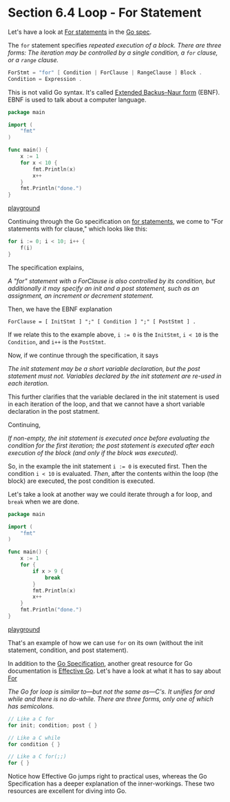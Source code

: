 # Section 6.4 Loop - For Statement

Let's have a look at [For statements](https://golang.org/ref/spec#For_statements) in the [Go spec](https://golang.org/ref/spec).

The `for` statement specifies _repeated execution of a block. There are three forms: The iteration may be controlled by a single condition, a `for` clause, or a `range` clause._

```go
ForStmt = "for" [ Condition | ForClause | RangeClause ] Block .
Condition = Expression .
```

This is not valid Go syntax. It's called [Extended Backus–Naur form](https://en.wikipedia.org/wiki/Extended_Backus%E2%80%93Naur_form) (EBNF). EBNF is used to talk about a computer language.

```go
package main

import (
	"fmt"
)

func main() {
	x := 1
	for x < 10 {
		fmt.Println(x)
		x++
	}
	fmt.Println("done.")
}
```

[playground](https://play.golang.org/p/f4L-KA59yQ)

Continuing through the Go specification on [for statements](https://golang.org/ref/spec#For_statements), we come to "For statements with for clause," which looks like this:

```go
for i := 0; i < 10; i++ {
	f(i)
}
```

The specification explains,

_A "for" statement with a ForClause is also controlled by its condition, but additionally it may specify an init and a post statement, such as an assignment, an increment or decrement statement._

Then, we have the EBNF explanation

```
ForClause = [ InitStmt ] ";" [ Condition ] ";" [ PostStmt ] .
```

If we relate this to the example above, `i := 0` is the `InitStmt`, `i < 10` is the `Condition`, and `i++` is the `PostStmt`.

Now, if we continue through the specification, it says

_The init statement may be a short variable declaration, but the post statement must not. Variables declared by the init statement are re-used in each iteration._

This further clarifies that the variable declared in the init statement is used in each iteration of the loop, and that we cannot have a short variable declaration in the post statment.

Continuing,

_If non-empty, the init statement is executed once before evaluating the condition for the first iteration; the post statement is executed after each execution of the block (and only if the block was executed)._

So, in the example the init statement `i := 0` is executed first. Then the condition `i < 10` is evaluated. _Then_, after the contents within the loop (the block) are executed, the post condition is executed.

Let's take a look at another way we could iterate through a for loop, and `break` when we are done.

```go
package main

import (
	"fmt"
)

func main() {
	x := 1
	for {
		if x > 9 {
			break
		}
		fmt.Println(x)
		x++
	}
	fmt.Println("done.")
}
```
[playground](https://play.golang.org/p/egX34wR3wX)

That's an example of how we can use `for` on its own (without the init statement, condition, and post statement).

In addition to the [Go Specification](https://golang.org/ref/spec), another great resource for Go documentation is [Effective Go](https://golang.org/doc/effective_go.html). Let's have a look at what it has to say about [For](https://golang.org/doc/effective_go.html#for)

_The Go for loop is similar to—but not the same as—C's. It unifies for and while and there is no do-while. There are three forms, only one of which has semicolons._

```go
// Like a C for
for init; condition; post { }

// Like a C while
for condition { }

// Like a C for(;;)
for { }
```
Notice how Effective Go jumps right to practical uses, whereas the Go Specification has a deeper explanation of the inner-workings. These two resources are excellent for diving into Go.
